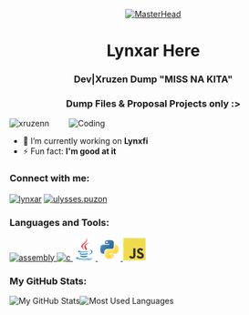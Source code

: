 <p align="center">
    <a href="https://rishavchanda.io">
        <img src="https://i.pinimg.com/originals/c7/66/a2/c766a23bfdc8d43d4b7e5b0fe15b7f5f.gif" alt="MasterHead"/>
    </a>
</p>
<h1 align="center">Lynxar Here</h1>
<h3 align="center">Dev|Xruzen Dump "MISS NA KITA"</h3>
<h3 align="center">Dump Files & Proposal Projects only :> </h3>
<img align="right" alt="Coding" width="400" src="https://i.pinimg.com/originals/51/8a/fb/518afb1d1cdc07eb7d2b1729f03fe91e.gif">

<p align="left"> <img src="https://komarev.com/ghpvc/?username=xruzenn&label=Profile%20views&color=0e75b6&style=flat" alt="xruzenn" /> </p>

- 🔭 I’m currently working on **Lynxfi**
- ⚡ Fun fact: **I'm good at it**

<h3 align="left">Connect with me:</h3>
<p align="left">
<a href="https://dev.to/lynxar" target="blank"><img align="center" src="https://raw.githubusercontent.com/rahuldkjain/github-profile-readme-generator/master/src/images/icons/Social/devto.svg" alt="lynxar" height="30" width="40" /></a>
<a href="https://fb.com/ulysses.puzon" target="blank"><img align="center" src="https://raw.githubusercontent.com/rahuldkjain/github-profile-readme-generator/master/src/images/icons/Social/facebook.svg" alt="ulysses.puzon" height="30" width="40" /></a>
</p>

<h3 align="left">Languages and Tools:</h3>
<p align="left"> 
    <a href="https://www.assembly.com" target="_blank" rel="noreferrer"> 
        <img src="https://upload.wikimedia.org/wikipedia/commons/b/b9/Assembly_language.svg" alt="assembly" width="40" height="40"/> 
    </a> 
    <a href="https://en.wikipedia.org/wiki/C_(programming_language)" target="_blank" rel="noreferrer"> 
        <img src="https://upload.wikimedia.org/wikipedia/commons/4/49/C_Programming_Language.svg" alt="c" width="40" height="40"/> 
    </a> 
    <a href="https://www.java.com" target="_blank" rel="noreferrer"> 
        <img src="https://raw.githubusercontent.com/devicons/devicon/master/icons/java/java-original.svg" alt="java" width="40" height="40"/> 
    </a>
    <a href="https://www.python.org" target="_blank" rel="noreferrer"> 
        <img src="https://raw.githubusercontent.com/devicons/devicon/master/icons/python/python-original.svg" alt="python" width="40" height="40"/> 
    </a> 
    <a href="https://www.javascript.com" target="_blank" rel="noreferrer"> 
        <img src="https://raw.githubusercontent.com/devicons/devicon/master/icons/javascript/javascript-original.svg" alt="javascript" width="40" height="40"/> 
    </a>
    <!-- Add more languages/tools as needed -->
</p>

<h3 align="left">My GitHub Stats:</h3>
<p align="left">
    <img align="left" src="https://github-readme-stats.vercel.app/api?username=xruzenn&show_icons=true&locale=en&count_private=true&hide=prs&custom_title=My%20GitHub%20Stats&bg_color=FFFFFF&title_color=0e75b6&text_color=000000" alt="My GitHub Stats" />
    <img align="left" src="https://github-readme-stats.vercel.app/api/top-langs?username=xruzenn&show_icons=true&locale=en&layout=compact&bg_color=FFFFFF&title_color=0e75b6&text_color=000000" alt="Most Used Languages" />
</p>

<!-- Add any additional sections as needed -->
